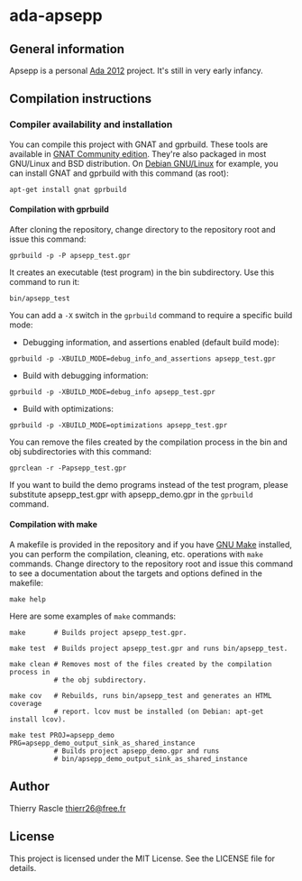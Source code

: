 # ada-apsepp


## General information

Apsepp is a personal [Ada 2012](https://www.ada2012.org) project. It's still in
very early infancy.


## Compilation instructions


### Compiler availability and installation

You can compile this project with GNAT and gprbuild. These tools are available
in [GNAT Community edition](https://www.adacore.com/community). They're also
packaged in most GNU/Linux and BSD distribution. On [Debian
GNU/Linux](https://www.debian.org/) for example, you can install GNAT and
gprbuild with this command (as root):
```
apt-get install gnat gprbuild
```


#### Compilation with gprbuild

After cloning the repository, change directory to the repository root and issue
this command:
```
gprbuild -p -P apsepp_test.gpr
```

It creates an executable (test program) in the bin subdirectory. Use this
command to run it:
```
bin/apsepp_test
```

You can add a `-X` switch in the `gprbuild` command to require a specific build
mode:
- Debugging information, and assertions enabled (default build mode):
```
gprbuild -p -XBUILD_MODE=debug_info_and_assertions apsepp_test.gpr
```

- Build with debugging information:
```
gprbuild -p -XBUILD_MODE=debug_info apsepp_test.gpr
```

- Build with optimizations:
```
gprbuild -p -XBUILD_MODE=optimizations apsepp_test.gpr
```

You can remove the files created by the compilation process in the bin and obj
subdirectories with this command:
```
gprclean -r -Papsepp_test.gpr
```

If you want to build the demo programs instead of the test program, please
substitute apsepp_test.gpr with apsepp_demo.gpr in the `gprbuild` command.

#### Compilation with make

A makefile is provided in the repository and if you have [GNU
Make](https://www.gnu.org/software/make/) installed, you can perform the
compilation, cleaning, etc. operations with `make` commands. Change directory
to the repository root and issue this command to see a documentation about the
targets and options defined in the makefile:
```
make help
```

Here are some examples of `make` commands:
```
make       # Builds project apsepp_test.gpr.

make test  # Builds project apsepp_test.gpr and runs bin/apsepp_test.

make clean # Removes most of the files created by the compilation process in
           # the obj subdirectory.

make cov   # Rebuilds, runs bin/apsepp_test and generates an HTML coverage
           # report. lcov must be installed (on Debian: apt-get install lcov).

make test PROJ=apsepp_demo PRG=apsepp_demo_output_sink_as_shared_instance
           # Builds project apsepp_demo.gpr and runs
           # bin/apsepp_demo_output_sink_as_shared_instance
```


## Author

Thierry Rascle <thierr26@free.fr>


## License

This project is licensed under the MIT License. See the LICENSE file for
details.
